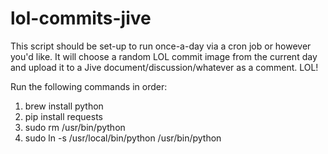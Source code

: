 lol-commits-jive
================

This script should be set-up to run once-a-day via a cron job or however you'd like.  It will choose a random LOL commit image from the current day and upload it to a Jive document/discussion/whatever as a comment.  LOL!

Run the following commands in order:

1.  brew install python
2.  pip install requests
3.  sudo rm /usr/bin/python
3.  sudo ln -s /usr/local/bin/python /usr/bin/python